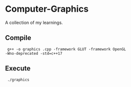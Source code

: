 # Computer-Graphics
A collection of my learnings.

## Compile 
<code> g++ -o graphics <file>.cpp -framework GLUT -framework OpenGL -Wno-deprecated -std=c++17 </code>

## Execute
<code> ./graphics </code>
